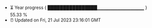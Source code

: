 - ⏳ Year progress { ████████████████▁▁▁▁▁▁▁▁▁▁▁▁▁▁ } 55.33 %
- ⏰ Updated on Fri, 21 Jul 2023 23:16:01 GMT

